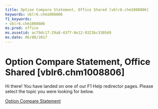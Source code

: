```yaml
---
title: Option Compare Statement, Office Shared [vblr6.chm1008806]
keywords: vblr6.chm1008806
f1_keywords:
- vblr6.chm1008806
ms.prod: office
ms.assetid: ac79dc17-29a8-43f7-8e12-9323bc3305d9
ms.date: 06/08/2017
---
```



# Option Compare Statement, Office Shared [vblr6.chm1008806]

Hi there! You have landed on one of our F1 Help redirector pages. Please select the topic you were looking for below.

[Option Compare Statement](http://msdn.microsoft.com/library/9332562c-451e-50df-198a-21902fadac9c%28Office.15%29.aspx)

